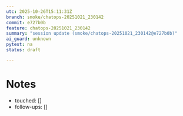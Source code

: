 ```yaml
---
utc: 2025-10-26T15:11:31Z
branch: smoke/chatops-20251021_230142
commit: e727b0b
feature: chatops-20251021_230142
summary: "session update (smoke/chatops-20251021_230142@e727b0b)"
ai_guard: unknown
pytest: na
status: draft

---
```

# Notes
- touched: []
- follow-ups: []
